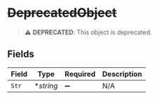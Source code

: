# ~~DeprecatedObject~~

> :warning: **DEPRECATED**: This object is deprecated.


## Fields

| Field              | Type               | Required           | Description        |
| ------------------ | ------------------ | ------------------ | ------------------ |
| `Str`              | **string*          | :heavy_minus_sign: | N/A                |
